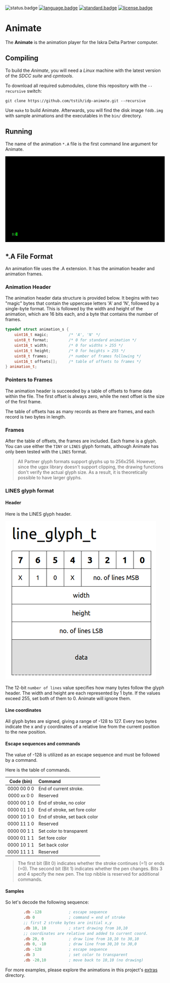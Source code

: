 ![status.badge] [![language.badge]][language.url] [![standard.badge]][standard.url] [![license.badge]][license.url]


# Animate

The **Animate** is the animation player for the Iskra Delta Partner computer.

## Compiling

To build the *Animate*, you will need a *Linux* machine with the latest version of the *SDCC suite* and *cpmtools*.

To download all required submodules, clone this repository with the `--recursive` switch:

~~~
git clone https://github.com/tstih/idp-animate.git --recursive
~~~

Use `make` to build Animate. Afterwards, you will find the disk image `fddb.img` with sample animations and the executables in the `bin/` directory.

## Running

The name of the animation `*.A` file is the first command line argument for Animate.

![Play Animation](docs/img/animate.gif)

## *.A File Format

An animation file uses the .A extension. It has the animation header and animation frames.

### Animation Header

The animation header data structure is provided below. It begins with two "magic" bytes that contain the uppercase letters 'A' and 'N', followed by a single-byte format. This is followed by the width and height of the animation, which are 16 bits each, and a byte that contains the number of frames.

~~~cpp
typedef struct animation_s {
    uint16_t magic;         /* 'A', 'N' */
    uint8_t format;         /* 0 for standard animation */
    uint16_t width;         /* 0 for widths > 255 */
    uint16_t height;        /* 0 for heights > 255 */
    uint8_t frames;         /* number of frames following */
    uint16_t offsets[];     /* table of offsets to frames */
} animation_t;
~~~

### Pointers to Frames

The animation header is succeeded by a table of offsets to frame data within the file. The first offset is always zero, while the next offset is the size of the first frame.

The table of offsets has as many records as there are frames, and each record is two bytes in length.

### Frames

After the table of offsets, the frames are included. Each frame is a glyph. You can use either the `TINY` or `LINES` glyph formats, although Animate has only been tested with the `LINES` format.

 > All Partner glyph formats support glyphs up to 256x256. However, since the ugpx library doesn't support clipping, the drawing functions don't verify the actual glyph size. As a result, it is theoretically possible to have larger glyphs. 

### LINES glyph format 

#### Header

Here is the LINES glyph header.

![Lines Glyph Header](docs/img/lines-glyph.png)

The 12-bit `number of lines` value specifies how many bytes follow the glyph header. The width and height are each represented by 1 byte. If the values exceed 255, set both of them to 0. Animate will ignore them.

#### Line coordinates 

All glyph bytes are signed, giving a range of -128 to 127. Every two bytes indicate the x and y coordinates of a relative line from the current position to the new position. 

#### Escape sequences and commands

The value of -128 is utilized as an escape sequence and must be followed by a command.

Here is the table of commands.

| Code (bin)  | Command                       |
|:-----------:|:------------------------------|
| 0000 00 0 0 | End of current stroke.        |
| 0000 xx 0 0 |	Reserved                      |
| 0000 00 1 0 |	End of stroke, no color       |
| 0000 01 1 0 |	End of stroke, set fore color |
| 0000 10 1 0 |	End of stroke, set back color |
| 0000 11 1 0 |	Reserved                      |
| 0000 00 1 1 |	Set color to transparent      |
| 0000 01 1 1 |	Set fore color                |
| 0000 10 1 1 |	Set back color                |
| 0000 11 1 1 |	Reserved                      |

 > The first bit (Bit 0) indicates whether the stroke continues (=1) or ends (=0). The second bit (Bit 1) indicates whether the pen changes. Bits 3 and 4 specify the new pen. The top nibble is reserved for additional commands.

#### Samples

So let's decode the following sequence:

~~~asm
        .db -128            ; escape sequence
        .db 0               ; command = end of stroke
        ;; first 2 stroke bytes are initial x,y
        .db 10, 10          ; start drawing from 10,10
        ;; coordinates are relative and added to current coord.
        .db 20, 0           ; draw line from 10,10 to 30,10
        .db 0, -10          ; draw line from 30,10 to 30,0
        .db -128            ; escape sequence
        .db 3               ; set color to transparent
        .db -20,10          ; move back to 10,10 (no drawing)
~~~

For more examples, please explore the animations in this project's [extras](disk/extras/) directory.

[language.url]:   https://en.wikipedia.org/wiki/ANSI_C
[language.badge]: https://img.shields.io/badge/language-C-blue.svg

[standard.url]:   https://en.wikipedia.org/wiki/C89/
[standard.badge]: https://img.shields.io/badge/standard-C89-blue.svg

[license.url]:    https://github.com/tstih/libcpm3-z80/blob/main/LICENSE
[license.badge]:  https://img.shields.io/badge/license-MIT-blue.svg

[status.badge]:  https://img.shields.io/badge/status-stable-dkgreen.svg